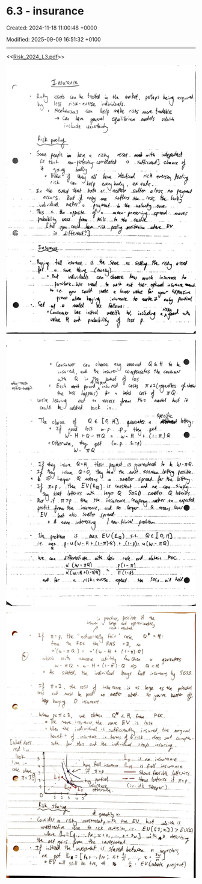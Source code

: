 # 6.3 - insurance

Created: 2024-11-18 11:00:48 +0000

Modified: 2025-09-09 16:51:32 +0100

---

<<[Risk_2024_L3.pdf](../../media/Risk_2024_L3.pdf)>>



![](../../media/Micro-6.3---insurance-image1.jpeg)



![](../../media/Micro-6.3---insurance-image2.jpeg)



![](../../media/Micro-6.3---insurance-image3.jpeg)





